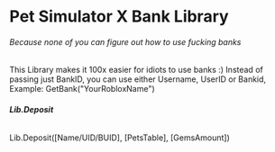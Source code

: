 # Pet Simulator X Bank Library
###### Because none of you can figure out how to use fucking banks

This Library makes it 100x easier for idiots to use banks :)
Instead of passing just BankID, you can use either Username, UserID or Bankid, Example: GetBank("YourRobloxName")

###### **Lib.Deposit**
Lib.Deposit([Name/UID/BUID], [PetsTable], [GemsAmount])
